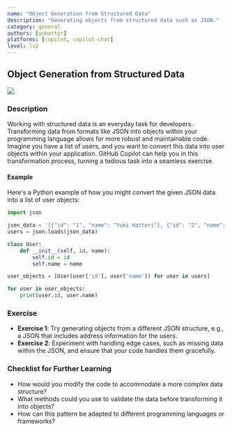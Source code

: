 ```yaml
---
name: "Object Generation from Structured Data"
description: "Generating objects from structured data such as JSON."
category: general
authors: [yuhattor] 
platforms: [copilot, copilot-chat]
level: lv2
---
```


## Object Generation from Structured Data

[<img src="https://img.shields.io/badge/Lv2-Practically_Viable_Pattern-green">](https://github.com/orgs/AI-Native-Development/projects/1/)

### Description

Working with structured data is an everyday task for developers. Transforming data from formats like JSON into objects within your programming language allows for more robust and maintainable code. Imagine you have a list of users, and you want to convert this data into user objects within your application. GitHub Copilot can help you in this transformation process, turning a tedious task into a seamless exercise.

#### Example

Here's a Python example of how you might convert the given JSON data into a list of user objects:

```python
import json

json_data = '[{"id": "1", "name": "Yuki Hattori"}, {"id": "2", "name": "George Hattori"}]'
users = json.loads(json_data)

class User:
    def __init__(self, id, name):
        self.id = id
        self.name = name

user_objects = [User(user['id'], user['name']) for user in users]

for user in user_objects:
    print(user.id, user.name)
```

### Exercise

- **Exercise 1**: Try generating objects from a different JSON structure, e.g., a JSON that includes address information for the users.
- **Exercise 2**: Experiment with handling edge cases, such as missing data within the JSON, and ensure that your code handles them gracefully.

### Checklist for Further Learning

- How would you modify the code to accommodate a more complex data structure?
- What methods could you use to validate the data before transforming it into objects?
- How can this pattern be adapted to different programming languages or frameworks?
